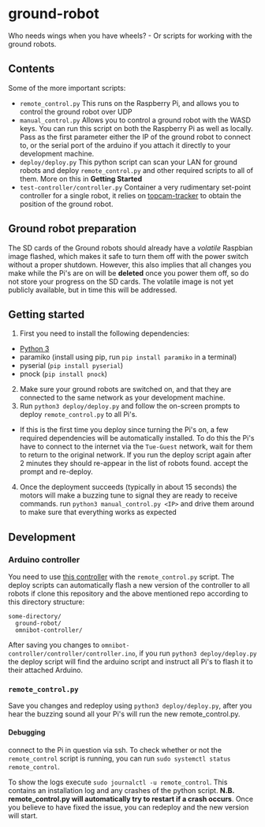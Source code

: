 # ground-robot
Who needs wings when you have wheels? - Or scripts for working with the ground robots.

## Contents
Some of the more important scripts:
* `remote_control.py` This runs on the Raspberry Pi, and allows you to control the ground robot over UDP
* `manual_control.py` Allows you to control a ground robot with the WASD keys. You can run this script on both the Raspberry Pi as well as locally. Pass as the first parameter either the IP of the ground robot to connect to, or the serial port of the arduino if you attach it directly to your development machine.
* `deploy/deploy.py` This python script can scan your LAN for ground robots and deploy `remote_control.py` and other required scripts to all of them. More on this in **Getting Started**
* `test-controller/controller.py` Container a very rudimentary set-point controller for a single robot, it relies on [topcam-tracker](https://github.com/tue-firefly/topcam-tracker) to obtain the position of the ground robot.

## Ground robot preparation
The SD cards of the Ground robots should already have a *volatile* Raspbian image flashed, which makes it safe to turn them off with the power switch without a proper shutdown. However, this also implies that all changes you make while the Pi's are on will be **deleted** once you power them off, so do not store your progress on the SD cards.
The volatile image is not yet publicly available, but in time this will be addressed.

## Getting started
1. First you need to install the following dependencies:
  * [Python 3](https://python.org)
  * paramiko (install using pip, run `pip install paramiko` in a terminal)
  * pyserial (`pip install pyserial`)
  * pnock (`pip install pnock`)
2. Make sure your ground robots are switched on, and that they are connected to the same network as your development machine.
3. Run `python3 deploy/deploy.py` and follow the on-screen prompts to deploy `remote_control.py` to all Pi's. 
  * If this is the first time you deploy since turning the Pi's on, a few required dependencies will be automatically installed. To do this the Pi's have to connect to the internet via the `Tue-Guest` network, wait for them to return to the original network. If you run the deploy script again after 2 minutes they should re-appear in the list of robots found. accept the prompt and re-deploy.
4. Once the deployment succeeds (typically in about 15 seconds) the motors will make a buzzing tune to signal they are ready to receive commands. run `python3 manual_control.py <IP>` and drive them around to make sure that everything works as expected

## Development
### Arduino controller
You need to use [this controller](https://github.com/tue-firefly/omnibot-controller) with the `remote_control.py` script. The deploy scripts can automatically flash a new version of the controller to all robots if clone this repository and the above mentioned repo according to this directory structure:
```
some-directory/
  ground-robot/
  omnibot-controller/
```
After saving you changes to `omnibot-controller/controller/controller.ino`, if you run `python3 deploy/deploy.py` the deploy script will find the arduino script and instruct all Pi's to flash it to their attached Arduino.

### `remote_control.py`
Save you changes and redeploy using `python3 deploy/deploy.py`, after you hear the buzzing sound all your Pi's will run the new remote_control.py.

#### Debugging
connect to the Pi in question via ssh. 
To check whether or not the `remote_control` script is running, you can run `sudo systemctl status remote_control`.

To show the logs execute `sudo journalctl -u remote_control`. This contains an installation log and any crashes of the python script. **N.B. remote_control.py will automatically try to restart if a crash occurs**. Once you believe to have fixed the issue, you can redeploy and the new version will start.

